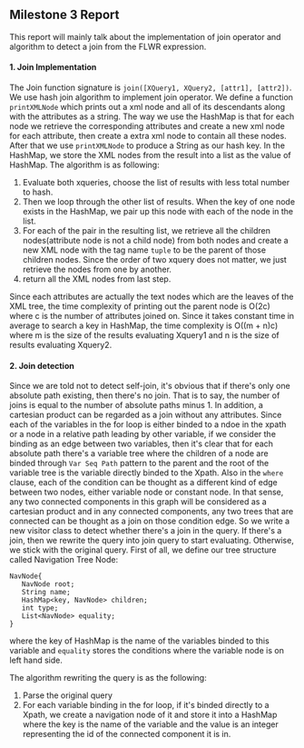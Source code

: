 ## Milestone 3 Report
This report will mainly talk about the implementation of join operator and algorithm to detect a join from the FLWR expression.
#### 1. Join Implementation
The Join function signature is `join([XQuery1, XQuery2, [attr1], [attr2])`. We use hash join algorithm to implement join operator. We define a function `printXMLNode` which prints out a xml node and all of its descendants along with the attributes as a string. The way we use the HashMap is that for each node we retrieve the corresponding attributes and create a new xml node for each attribute, then create a extra xml node to contain all these nodes. After that we use `printXMLNode` to produce a String as our hash key. In the HashMap, we store the XML nodes from the result into a list as the value of HashMap. The algorithm is as following:
1. Evaluate both xqueries, choose the list of results with less total number to hash.
2. Then we loop through the other list of results. When the key of one node exists in the HashMap, we pair up this node with each of the node in the list.
3. For each of the pair in the resulting list, we retrieve all the children nodes(attribute node is not a child node) from both nodes and create a new XML node with the tag name `tuple` to be the parent of those children nodes. Since the order of two xquery does not matter, we just retrieve the nodes from one by another.
4. return all the XML nodes from last step.

Since each attributes are actually the text nodes which are the leaves of the XML tree, the time complexity of printing out the parent node is O(2c) where c is the number of attributes joined on. Since it takes constant time in average to search a key in HashMap, the time complexity is O((m + n)c) where m is the size of the results evaluating Xquery1 and n is the size of results evaluating Xquery2.

#### 2. Join detection
Since we are told not to detect self-join, it's obvious that if there's only one absolute path existing, then there's no join. That is to say, the number of joins is equal to the number of absolute paths minus 1. In addition, a cartesian product can be regarded as a join without any attributes. Since each of the variables in the for loop is either binded to a ndoe in the xpath or a node in a relative path leading by other variable, if we consider the binding as an edge between two variables, then it's clear that for each absolute path there's a variable tree where the children of a node are binded through `Var Seq Path` pattern to the parent and the root of the variable tree is the variable directly binded to the Xpath. Also in the `where` clause, each of the condition can be thought as a different kind of edge between two nodes, either variable node or constant node. In that sense, any two connected components in this graph will be considered as a cartesian product and in any connected components, any two trees that are connected can be thought as a join on those condition edge. So we write a new visitor class to detect whether there's a join in the query. If there's a join, then we rewrite the query into join query to start evaluating. Otherwise, we stick with the original query. First of all, we define our tree structure called Navigation Tree Node:
```
NavNode{
   NavNode root;
   String name;
   HashMap<key, NavNode> children;
   int type;
   List<NavNode> equality;
}
```
where the key of HashMap is the name of the variables binded to this variable and `equality` stores the conditions where the variable node is on left hand side.

The algorithm rewriting the query is as the following:
1. Parse the original query
2. For each variable binding in the for loop, if it's binded directly to a Xpath, we create a navigation node of it and store it into a HashMap where the key is the name of the variable and the value is an integer representing the id of the connected component it is in.
